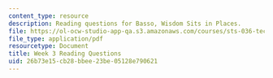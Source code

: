 ```yaml
---
content_type: resource
description: Reading questions for Basso, Wisdom Sits in Places.
file: https://ol-ocw-studio-app-qa.s3.amazonaws.com/courses/sts-036-technology-and-nature-in-american-history-spring-2008/26b73e15cb28bbee23be05128e790621_quest3.pdf
file_type: application/pdf
resourcetype: Document
title: Week 3 Reading Questions
uid: 26b73e15-cb28-bbee-23be-05128e790621
---
```

